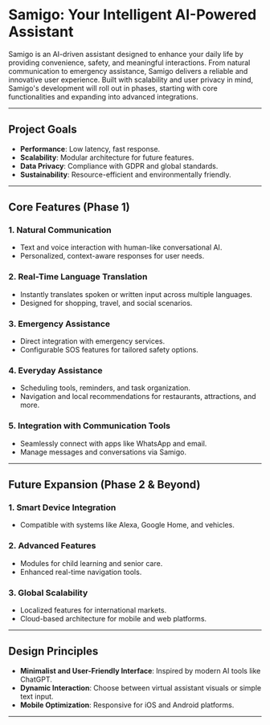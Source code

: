 # **Samigo: Your Intelligent AI-Powered Assistant**

Samigo is an AI-driven assistant designed to enhance your daily life by providing convenience, safety, and meaningful interactions. From natural communication to emergency assistance, Samigo delivers a reliable and innovative user experience. Built with scalability and user privacy in mind, Samigo's development will roll out in phases, starting with core functionalities and expanding into advanced integrations.

---

## **Project Goals**

- **Performance**: Low latency, fast response.
- **Scalability**: Modular architecture for future features.
- **Data Privacy**: Compliance with GDPR and global standards.
- **Sustainability**: Resource-efficient and environmentally friendly.

---

## **Core Features (Phase 1)**

### **1. Natural Communication**
- Text and voice interaction with human-like conversational AI.
- Personalized, context-aware responses for user needs.

### **2. Real-Time Language Translation**
- Instantly translates spoken or written input across multiple languages.
- Designed for shopping, travel, and social scenarios.

### **3. Emergency Assistance**
- Direct integration with emergency services.
- Configurable SOS features for tailored safety options.

### **4. Everyday Assistance**
- Scheduling tools, reminders, and task organization.
- Navigation and local recommendations for restaurants, attractions, and more.

### **5. Integration with Communication Tools**
- Seamlessly connect with apps like WhatsApp and email.
- Manage messages and conversations via Samigo.

---

## **Future Expansion (Phase 2 & Beyond)**

### **1. Smart Device Integration**
- Compatible with systems like Alexa, Google Home, and vehicles.

### **2. Advanced Features**
- Modules for child learning and senior care.
- Enhanced real-time navigation tools.

### **3. Global Scalability**
- Localized features for international markets.
- Cloud-based architecture for mobile and web platforms.

---

## **Design Principles**

- **Minimalist and User-Friendly Interface**: Inspired by modern AI tools like ChatGPT.
- **Dynamic Interaction**: Choose between virtual assistant visuals or simple text input.
- **Mobile Optimization**: Responsive for iOS and Android platforms.

---
